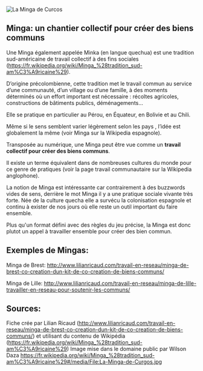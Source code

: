 ![La Minga de Curcos](http://www.lilianricaud.com/travail-en-reseau/wp-content/uploads/2013/03/La-Minga-de-Curgos.jpg)

## Minga: un chantier collectif pour créer des biens communs

Une Minga également appelée Minka (en langue quechua) est une tradition sud-américaine de travail collectif à des fins sociales (https://fr.wikipedia.org/wiki/Minga_%28tradition_sud-am%C3%A9ricaine%29).

D’origine précolombienne, cette tradition met le travail commun au service d’une communauté, d’un village ou d’une famille, à des moments déterminés où un effort important est nécessaire : récoltes agricoles, constructions de bâtiments publics, déménagements…

Elle se pratique en particulier au Pérou, en Équateur, en Bolivie et au Chili.

Même si le sens semblent varier légèrement selon les pays , l’idée est globalement la même (voir Minga sur la Wikipedia espagnole).

Transposée au numérique, une Minga peut être vue comme un **travail collectif pour créer des biens communs**.

Il existe un terme équivalent dans de nombreuses cultures du monde pour ce genre de pratiques (voir la page travail communautaire sur la Wikipedia anglophone).

La notion de Minga est intéressante car contrairement à des buzzwords vides de sens, derrière le mot Minga il y a une pratique sociale vivante très forte. Née de la culture quecha elle a survécu la colonisation espagnole et continu à exister de nos jours où elle reste un outil important du faire ensemble.

Plus qu'un format défini avec des règles du jeu précise, la Minga est donc plutot un appel à travailler ensemble pour créer des bien commun.

## Exemples de Mingas:

Minga de Brest: http://www.lilianricaud.com/travail-en-reseau/minga-de-brest-co-creation-dun-kit-de-co-creation-de-biens-communs/

Minga de Lille: http://www.lilianricaud.com/travail-en-reseau/minga-de-lille-travailler-en-reseau-pour-soutenir-les-communs/

## Sources:
Fiche crée par Lilian Ricaud (http://www.lilianricaud.com/travail-en-reseau/minga-de-brest-co-creation-dun-kit-de-co-creation-de-biens-communs/) et utilisant du contenu de Wikipédia (https://fr.wikipedia.org/wiki/Minga_%28tradition_sud-am%C3%A9ricaine%29) 
Image mise dans le domaine public par Wilson Daza https://fr.wikipedia.org/wiki/Minga_%28tradition_sud-am%C3%A9ricaine%29#/media/File:La-Minga-de-Curgos.jpg

